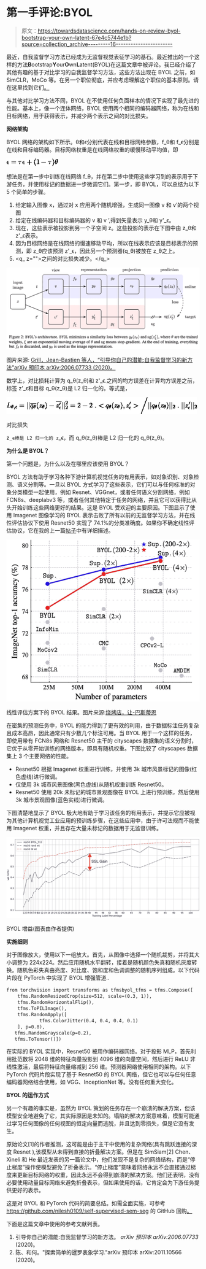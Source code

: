 # 第一手评论:BYOL

> 原文：<https://towardsdatascience.com/hands-on-review-byol-bootstrap-your-own-latent-67e4c5744e1b?source=collection_archive---------16----------------------->

最近，自我监督学习方法已经成为无监督视觉表征学习的基石。最近推出的一个这样的方法**B**ootstrap**Y**our**O**wn**L**atent(BYOL)在这篇文章中被评论。我已经介绍了其他有趣的基于对比学习的自我监督学习方法，这些方法出现在 BYOL 之前，如 SimCLR，MoCo 等。在另一个职位彻底，并应考虑理解这个职位的基本原则。请在这里找到它们[。](/self-supervised-learning-methods-for-computer-vision-c25ec10a91bd)

与其他对比学习方法不同，BYOL 在不使用任何负面样本的情况下实现了最先进的性能。基本上，像一个连体网络，BYOL 使用两个相同的编码器网络，称为在线和目标网络，用于获得表示，并减少两个表示之间的对比损失。

**网络架构**

BYOL 网络的架构如下所示。θ和ϵ分别代表在线和目标网络参数，f_θ和 f_ϵ分别是在线和目标编码器。目标网络权重是在线网络权重的缓慢移动平均值，即

![](img/73befbdf7dfa2e4369e5a2f42d2be4c3.png)

想法是在第一步中训练在线网络 f_θ，并在第二步中使用这些学习到的表示用于下游任务，并使用标记的数据进一步微调它们。第一步，即 BYOL，可以总结为以下 5 个简单的步骤。

1.  给定输入图像 x，通过对 x 应用两个随机增强，生成同一图像 v 和 v’的两个视图
2.  给定在线编码器和目标编码器的 v 和 v ’,得到矢量表示 y_θ和 y'_ϵ。
3.  现在，这些表示被投影到另一个子空间 z。这些投影的表示在下图中由 z_θ和 z'_ϵ表示。
4.  因为目标网络是在线网络的慢速移动平均，所以在线表示应该是目标表示的预测，即 z_θ应该预测 z'_ϵ，因此另一个预测器(q_θ)被放在 z_θ之上。
5.  <q_ z="">之间的对比损失减少。</q_>

![](img/b29c906b2954a5850899eb8cb95d73c7.png)

图片来源: [Grill，Jean-Bastien 等人，“引导你自己的潜能:自我监督学习的新方法”arXiv 预印本 arXiv:2006.07733 (2020)。](https://arxiv.org/abs/2006.07733)

数学上，对比损耗计算为 q_θ(z_θ)和 z'_ϵ.之间的均方误差在计算均方误差之前，标签 z'_ϵ和目标 q_θ(z_θ)是 L2 归一化的。等式是，

![](img/128351eb242debafa007ff192f9a402d.png)

对比损失

z`_ϵ棒是 L2 归一化的 z`_ϵ，而 q_θ(z_θ)棒是 L2 归一化的 q_θ(z_θ)。

**为什么是 BYOL？**

第一个问题是，为什么以及在哪里应该使用 BYOL？

BYOL 方法有助于学习各种下游计算机视觉任务的有用表示，如对象识别、对象检测、语义分割等。一旦以 BYOL 方式学习了这些表示，它们可以与任何标准的对象分类模型一起使用，例如 Resnet、VGGnet，或者任何语义分割网络，例如 FCN8s、deeplabv3 等，或者任何其他特定于任务的网络，并且它可以获得比从头开始训练这些网络更好的结果。这是 BYOL 受欢迎的主要原因。下图显示了使用 Imagenet 图像学习的 BYOL 表示击败了所有以前的无监督学习方法，并在线性评估协议下使用 Resnet50 实现了 74.1%的分类准确度。如果你不确定线性评估协议，它在我的上一篇[帖子](/self-supervised-learning-methods-for-computer-vision-c25ec10a91bd)中有详细描述。

![](img/429bd9b4b46a96e37a2da761204ff61e.png)

线性评估方案下的 BYOL 结果。图片来源:[烧烤店，让-巴斯蒂恩](https://arxiv.org/abs/2006.07733)

在密集的预测任务中，BYOL 的能力得到了更有效的利用，由于数据标注任务复杂且成本高昂，因此通常只有少数几个标注可用。当 BYOL 用于一个这样的任务，即使用带有 FCN8s 网络和 Resnet50 主干的 cityscapes 数据集的语义分割时，它优于从零开始训练的网络版本，即具有随机权重。下图比较了 cityscapes 数据集上 3 个主要网络的性能。

*   Resnet50 根据 Imagenet 权重进行训练，并使用 3k 城市风景标记的图像(红色虚线)进行微调。
*   仅使用 3k 城市风景图像(黑色虚线)从随机权重训练 Resnet50。
*   Resnet50 使用 20k 未标记的城市景观图像在 BYOL 上进行预训练，然后使用 3k 城市景观图像(蓝色实线)进行微调。

下图清楚地显示了 BYOL 极大地有助于学习该任务的有用表示，并提示它应被视为其他计算机视觉工业应用的预训练步骤，在这些应用中，由于许可法规而不能使用 Imagenet 权重，并且存在大量未标记的数据用于无监督训练。

![](img/fe4ff6733647751ccb537911f7c6a4db.png)

BYOL 增益(图表由作者提供)

**实施细则**

对于图像放大，使用以下一组放大。首先，从图像中选择一个随机裁剪，并将其大小调整为 224x224。然后应用随机水平翻转，接着是随机颜色失真和随机灰度转换。随机色彩失真由亮度、对比度、饱和度和色调调整的随机序列组成。以下代码片段在 PyTorch 中实现了 BYOL 增强管道..

```
from torchvision import transforms as tfmsbyol_tfms = tfms.Compose([
    tfms.RandomResizedCrop(size=512, scale=(0.3, 1)),
    tfms.RandomHorizontalFlip(),
    tfms.ToPILImage(),
    tfms.RandomApply([
            tfms.ColorJitter(0.4, 0.4, 0.4, 0.1)
    ], p=0.8),
   tfms.RandomGrayscale(p=0.2),
   tfms.ToTensor()])
```

在实际的 BYOL 实现中，Resnet50 被用作编码器网络。对于投影 MLP，首先利用批范数将 2048 维的特征向量投影到 4096 维的向量空间，然后进行 ReLU 非线性激活，最后将特征向量缩减到 256 维。预测器网络使用相同的架构。以下 PyTorch 代码片段实现了基于 Resnet50 的 BYOL 网络，但它也可以与任何任意编码器网络结合使用，如 VGG、InceptionNet 等。没有任何重大变化。

**BYOL 的运作方式**

另一个有趣的事实是，虽然为 BYOL 策划的任务存在一个崩溃的解决方案，但该模型安全地避免了它，其实际原因是未知的。塌陷的解决方案意味着，模型可能通过学习任何图像的任何视图的恒定向量而逃脱，并且达到零损失，但是它没有发生。

原始论文[1]的作者推测，这可能是由于主干中使用的复杂网络(具有跳跃连接的深度 Resnet ),该模型从未得到直接的折叠解决方案。但是在 SimSiam[2] Chen、Xineli 和 He 最近发表的另一篇论文中，他们发现不是复杂的网络结构，而是“停止梯度”操作使模型避免了折叠表示。“停止梯度”意味着网络永远不会直接通过梯度来更新目标网络的权重，因此永远不会得到崩溃的解决方案。他们还表明，没有必要使用动量目标网络来避免折叠表示，但如果使用的话，它肯定会为下游任务提供更好的表示。

这是对 BYOL 和 PyTorch 代码的简要总结。如需全面实施，可参考 https://github.com/nilesh0109/self-supervised-sem-seg 的 GitHub 回购[。](https://github.com/nilesh0109/self-supervised-sem-seg)

下面是这篇文章中使用的参考文献列表。

1.  引导你自己的潜能:自我监督学习的新方法。 *arXiv 预印本 arXiv:2006.07733* (2020)。
2.  陈、和何。"探索简单的暹罗表象学习."arXiv 预印本 arXiv:2011.10566 (2020)。